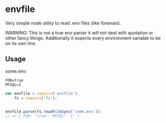 # envfile

Very simple node utility to read .env files (like foreman).

WARNING: This is not a true env parser it will not deal with quotation
or other fancy things. Additionally it expects every environment
variable to be on its own line.

## Usage


some.env:
```
FOO=true
MYSQL=1
```

```js
var envfile = require('envfile'),
    fs = require('fs');


envfile.parse(fs.readFileSync('some.env'));
// => { FOO: 'true', MYSQL: '1' }
```
